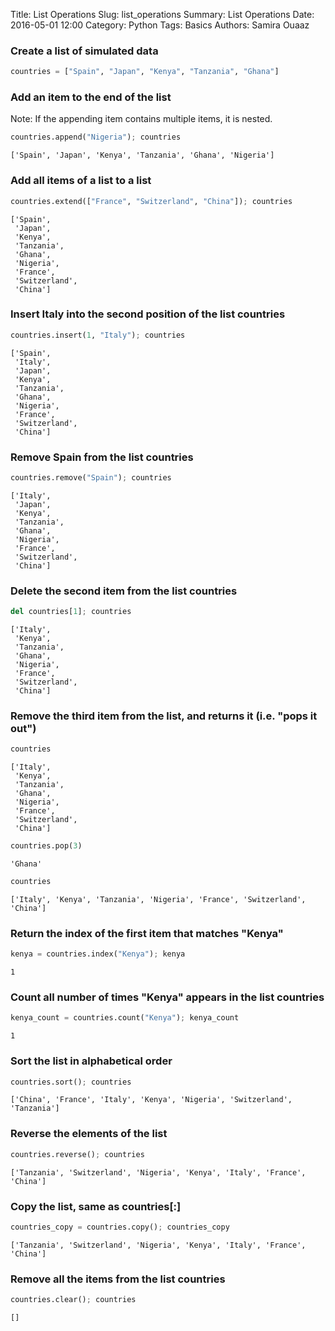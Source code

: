 Title: List Operations
Slug: list_operations
Summary: List Operations
Date: 2016-05-01 12:00
Category: Python
Tags: Basics
Authors: Samira Ouaaz



### Create a list of simulated data


```python
countries = ["Spain", "Japan", "Kenya", "Tanzania", "Ghana"]
```

### Add an item to the end of the list

Note: If the appending item contains multiple items, it is nested.


```python
countries.append("Nigeria"); countries
```




    ['Spain', 'Japan', 'Kenya', 'Tanzania', 'Ghana', 'Nigeria']



### Add all items of a list to a list


```python
countries.extend(["France", "Switzerland", "China"]); countries
```




    ['Spain',
     'Japan',
     'Kenya',
     'Tanzania',
     'Ghana',
     'Nigeria',
     'France',
     'Switzerland',
     'China']



### Insert Italy into the second position of the list countries


```python
countries.insert(1, "Italy"); countries
```




    ['Spain',
     'Italy',
     'Japan',
     'Kenya',
     'Tanzania',
     'Ghana',
     'Nigeria',
     'France',
     'Switzerland',
     'China']



### Remove Spain from the list countries


```python
countries.remove("Spain"); countries
```




    ['Italy',
     'Japan',
     'Kenya',
     'Tanzania',
     'Ghana',
     'Nigeria',
     'France',
     'Switzerland',
     'China']



### Delete the second item from the list countries


```python
del countries[1]; countries
```




    ['Italy',
     'Kenya',
     'Tanzania',
     'Ghana',
     'Nigeria',
     'France',
     'Switzerland',
     'China']



### Remove the third item from the list, and returns it (i.e. "pops it out")


```python
countries
```




    ['Italy',
     'Kenya',
     'Tanzania',
     'Ghana',
     'Nigeria',
     'France',
     'Switzerland',
     'China']




```python
countries.pop(3)
```




    'Ghana'




```python
countries
```




    ['Italy', 'Kenya', 'Tanzania', 'Nigeria', 'France', 'Switzerland', 'China']



### Return the index of the first item that matches "Kenya"


```python
kenya = countries.index("Kenya"); kenya
```




    1



### Count all number of times "Kenya" appears in the list countries


```python
kenya_count = countries.count("Kenya"); kenya_count
```




    1



### Sort the list in alphabetical order


```python
countries.sort(); countries
```




    ['China', 'France', 'Italy', 'Kenya', 'Nigeria', 'Switzerland', 'Tanzania']



### Reverse the elements of the list


```python
countries.reverse(); countries
```




    ['Tanzania', 'Switzerland', 'Nigeria', 'Kenya', 'Italy', 'France', 'China']



### Copy the list, same as countries[:]


```python
countries_copy = countries.copy(); countries_copy
```




    ['Tanzania', 'Switzerland', 'Nigeria', 'Kenya', 'Italy', 'France', 'China']



### Remove all the items from the list countries


```python
countries.clear(); countries
```




    []


